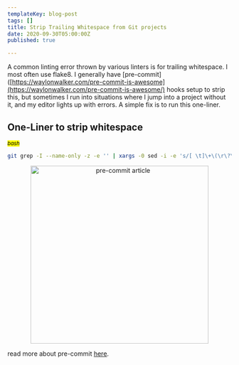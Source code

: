 ```yaml
---
templateKey: blog-post
tags: []
title: Strip Trailing Whitespace from Git projects
date: 2020-09-30T05:00:00Z
published: true

---
```


A common linting error thrown by various linters is for trailing whitespace.  I
most often use flake8.  I generally have
[pre-commit]([https://waylonwalker.com/pre-commit-is-awesome](https://waylonwalker.com/pre-commit-is-awesome/)
hooks setup to strip this,
but sometimes I run into situations where I jump into a project without it, and
my editor lights up with errors.  A simple fix is to run this one-liner.

## One-Liner to strip whitespace

_<small><mark>bash</mark></small>_
``` bash
git grep -I --name-only -z -e '' | xargs -0 sed -i -e 's/[ \t]\+\(\r\?\)$/\1/'
```



<p style='text-align: center' align='center'>
<a href='https://waylonwalker.com/pre-commit-is-awesome'>
  <img
    style='width:400px; max-width:80%; margin: auto;'
    width='400'
    src="https://images.waylonwalker.com/pre-commit-is-awesome.png"
    alt="pre-commit article"
  />
  </a>
</p>

read more about pre-commit [here](https://waylonwalker.com/pre-commit-is-awesome).
